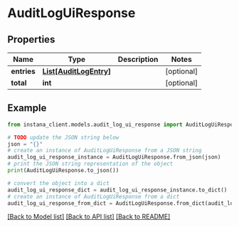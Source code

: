 # AuditLogUiResponse


## Properties

Name | Type | Description | Notes
------------ | ------------- | ------------- | -------------
**entries** | [**List[AuditLogEntry]**](AuditLogEntry.md) |  | [optional] 
**total** | **int** |  | [optional] 

## Example

```python
from instana_client.models.audit_log_ui_response import AuditLogUiResponse

# TODO update the JSON string below
json = "{}"
# create an instance of AuditLogUiResponse from a JSON string
audit_log_ui_response_instance = AuditLogUiResponse.from_json(json)
# print the JSON string representation of the object
print(AuditLogUiResponse.to_json())

# convert the object into a dict
audit_log_ui_response_dict = audit_log_ui_response_instance.to_dict()
# create an instance of AuditLogUiResponse from a dict
audit_log_ui_response_from_dict = AuditLogUiResponse.from_dict(audit_log_ui_response_dict)
```
[[Back to Model list]](../README.md#documentation-for-models) [[Back to API list]](../README.md#documentation-for-api-endpoints) [[Back to README]](../README.md)


